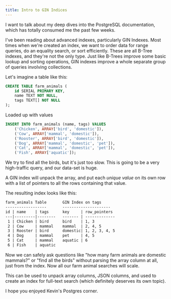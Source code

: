 ```yaml
---
title: Intro to GIN Indices
---
```


I want to talk about my deep dives into the PostgreSQL documentation, which has totally consumed me the past few weeks.

I've been reading about advanced indexes, particularly GIN Indexes. Most times when we're created an index, we want to order data for range queries, do an equality search, or sort efficiently. These are all B-Tree indexes, and they're not the only type. <!--more--> Just like B-Trees improve some basic lookup and sorting operations, GIN indexes improve a whole separate group of queries involving collections.

Let's imagine a table like this:

```sql
CREATE TABLE farm_animals (
    id SERIAL PRIMARY KEY,
    name TEXT NOT NULL,
    tags TEXT[] NOT NULL
);
```

Loaded up with values

```sql
INSERT INTO farm_animals (name, tags) VALUES
    ('Chicken', ARRAY['bird', 'domestic']),
    ('Cow', ARRAY['mammal', 'domestic']),
    ('Rooster', ARRAY['bird', 'domestic']),
    ('Dog', ARRAY['mammal', 'domestic', 'pet']),
    ('Cat', ARRAY['mammal', 'domestic', 'pet']),
    ('Fish', ARRAY['aquatic']);
```

We try to find all the birds, but it's just too slow. This is going to be a very high-traffic query, and our data-set is huge.

A GIN index will unpack the array, and put each _unique value_ on its own row with a list of pointers to all the rows containing that value.

The resulting index looks like this:

```txt
farm_animals Table       GIN Index on tags
------------------       ---------------------
id | name    | tags      key     | row_pointers
---|---------|--------   ------- | -------------
 1 | Chicken | bird      bird    | 1, 3
 2 | Cow     | mammal    mammal  | 2, 4, 5
 3 | Rooster | bird      domestic| 1, 2, 3, 4, 5
 4 | Dog     | mammal    pet     | 4, 5
 5 | Cat     | mammal    aquatic | 6
 6 | Fish    | aquatic
```

Now we can safely ask questions like "how many farm animals are domestic mammals?" or "find all the birds" without parsing the array column at all, just from the index. Now all our farm animal searches will scale.

This can be used to unpack array columns, JSON columns, and used to create an index for full-text search (which definitely deserves its own topic).

I hope you enjoyed Kevin's Postgres corner.
